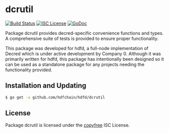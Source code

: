 dcrutil
=======


[![Build Status](https://img.shields.io/travis/decred/hdfd.svg)](https://travis-ci.org/decred/hdfd)
[![ISC License](https://img.shields.io/badge/license-ISC-blue.svg)](http://copyfree.org)
[![GoDoc](https://img.shields.io/badge/godoc-reference-blue.svg)](https://godoc.org/github.com/hdfchain/hdfd/dcrutil)

Package dcrutil provides decred-specific convenience functions and types.
A comprehensive suite of tests is provided to ensure proper functionality.

This package was developed for hdfd, a full-node implementation of Decred which
is under active development by Company 0.  Although it was primarily written for
hdfd, this package has intentionally been designed so it can be used as a
standalone package for any projects needing the functionality provided.

## Installation and Updating

```bash
$ go get -u github.com/hdfchain/hdfd/dcrutil
```

## License

Package dcrutil is licensed under the [copyfree](http://copyfree.org) ISC
License.
